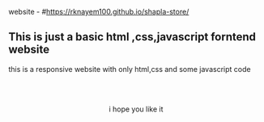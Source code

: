 website - #https://rknayem100.github.io/shapla-store/

<h2>This is just a basic  html ,css,javascript forntend website </h2>
<p>this is a responsive website with only html,css and some javascript code </p>
<br>
<br>
<p align="center">      i hope you like it </p>
